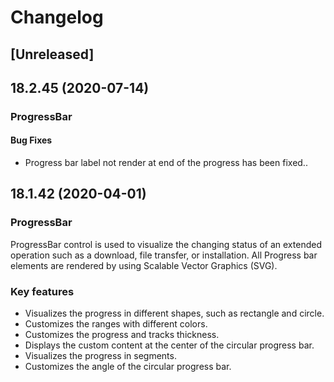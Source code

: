 # Changelog

## [Unreleased]

## 18.2.45 (2020-07-14)

### ProgressBar

#### Bug Fixes

- Progress bar label not render at end of the progress has been fixed..

## 18.1.42 (2020-04-01)

### ProgressBar

ProgressBar control is used to visualize the changing status of an extended operation such as a download, file transfer, or installation. All Progress bar elements are rendered by using Scalable Vector Graphics (SVG).

### Key features

- Visualizes the progress in different shapes, such as rectangle and circle.
- Customizes the ranges with different colors.
- Customizes the progress and tracks thickness.
- Displays the custom content at the center of the circular progress bar.
- Visualizes the progress in segments.
- Customizes the angle of the circular progress bar.
